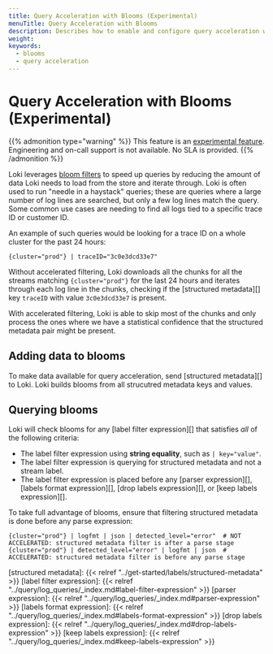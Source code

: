 ```yaml
---
title: Query Acceleration with Blooms (Experimental)
menuTitle: Query Acceleration with Blooms
description: Describes how to enable and configure query acceleration with blooms.
weight:
keywords:
  - blooms
  - query acceleration
---
```


# Query Acceleration with Blooms (Experimental)
{{% admonition type="warning" %}}
This feature is an [experimental feature](/docs/release-life-cycle/). Engineering and on-call support is not available.  No SLA is provided.
{{% /admonition %}}

Loki leverages [bloom filters](https://en.wikipedia.org/wiki/Bloom_filter) to speed up queries by reducing the amount of data Loki needs to load from the store and iterate through.
Loki is often used to run "needle in a haystack" queries; these are queries where a large number of log lines are searched, but only a few log lines match the query.
Some common use cases are needing to find all logs tied to a specific trace ID or customer ID.

An example of such queries would be looking for a trace ID on a whole cluster for the past 24 hours:

```logql
{cluster="prod"} | traceID="3c0e3dcd33e7"
```

Without accelerated filtering, Loki downloads all the chunks for all the streams matching `{cluster="prod"}` for the last 24 hours and iterates through each log line in the chunks, checking if the [structured metadata][] key `traceID` with value `3c0e3dcd33e7` is present.

With accelerated filtering, Loki is able to skip most of the chunks and only process the ones where we have a statistical confidence that the structured metadata pair might be present.

## Adding data to blooms

To make data available for query acceleration, send [structured metadata][] to Loki. Loki builds blooms from all strucutred metadata keys and values.

## Querying blooms

Loki will check blooms for any [label filter expression][] that satisfies _all_ of the following criteria:

* The label filter expression using **string equality**, such as `| key="value"`.
* The label filter expression is querying for structured metadata and not a stream label.
* The label filter expression is placed before any [parser expression][], [labels format expression][], [drop labels expression][], or [keep labels expression][].

To take full advantage of blooms, ensure that filtering structured metadata is done before any parse expression:

```logql
{cluster="prod"} | logfmt | json | detected_level="error"  # NOT ACCELERATED: structured metadata filter is after a parse stage
{cluster="prod"} | detected_level="error" | logfmt | json  # ACCELERATED: structured metadata filter is before any parse stage
```

[structured metadata]: {{< relref "../get-started/labels/structured-metadata" >}}
[label filter expression]: {{< relref "../query/log_queries/_index.md#label-filter-expression" >}}
[parser expression]: {{< relref "../query/log_queries/_index.md#parser-expression" >}}
[labels format expression]: {{< relref "../query/log_queries/_index.md#labels-format-expression" >}}
[drop labels expression]: {{< relref "../query/log_queries/_index.md#drop-labels-expression" >}}
[keep labels expression]: {{< relref "../query/log_queries/_index.md#keep-labels-expression" >}}
